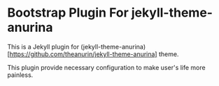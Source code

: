 # Bootstrap Plugin For jekyll-theme-anurina

This is a Jekyll plugin for (jekyll-theme-anurina)[https://github.com/theanurin/jekyll-theme-anurina] theme.

This plugin provide necessary configuration to make user's life more painless.
